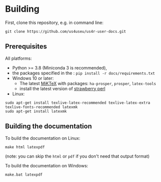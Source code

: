 # Building

First, clone this repository, e.g. in command line:
```
git clone https://github.com/us4useu/us4r-user-docs.git
```

## Prerequisites

All platforms:
- Python >= 3.8 (Miniconda 3 is recommended),
- the packages specified in the : `pip install -r docs/requirements.txt`
- Windows 10 or later:
  - The latest [MiKTeX](https://miktex.org/) with packages: `ha-prosper`, `prosper`, `latex-tools`
  - install the latest version of [strawberry perl](strawberryperl.com)
- Linux:
```
sudo apt-get install texlive-latex-recommended texlive-latex-extra texlive-fonts-recommended latexmk
sudo apt-get install latexmk
```

## Building the documentation

To build the documentation on Linux:
```
make html latexpdf
```
(note: you can skip the `html` or `pdf` if you don't need that output format)

To build the documentation on Windows:
```
make.bat latexpdf
```

